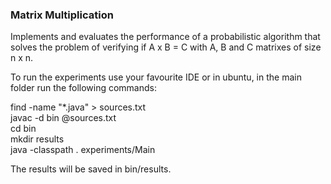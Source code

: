 ### Matrix Multiplication

Implements and evaluates the performance of a probabilistic algorithm that solves the problem of verifying if A x B = C 
with A, B and C matrixes of size n x n.

To run the experiments use your favourite IDE or in ubuntu, in the main folder run the following commands:

find -name "*.java" > sources.txt  
javac -d bin @sources.txt  
cd bin  
mkdir results  
java -classpath . experiments/Main  

The results will be saved in bin/results. 
